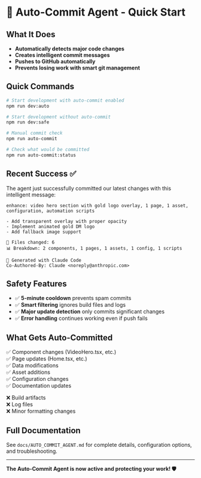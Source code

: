 # 🤖 Auto-Commit Agent - Quick Start

## What It Does
- **Automatically detects major code changes**
- **Creates intelligent commit messages**
- **Pushes to GitHub automatically**
- **Prevents losing work with smart git management**

## Quick Commands

```bash
# Start development with auto-commit enabled
npm run dev:auto

# Start development without auto-commit
npm run dev:safe

# Manual commit check
npm run auto-commit

# Check what would be committed
npm run auto-commit:status
```

## Recent Success ✅

The agent just successfully committed our latest changes with this intelligent message:

```
enhance: video hero section with gold logo overlay, 1 page, 1 asset, configuration, automation scripts

- Add transparent overlay with proper opacity
- Implement animated gold DM logo
- Add fallback image support

📁 Files changed: 6
📊 Breakdown: 2 components, 1 pages, 1 assets, 1 config, 1 scripts

🤖 Generated with Claude Code
Co-Authored-By: Claude <noreply@anthropic.com>
```

## Safety Features

- ✅ **5-minute cooldown** prevents spam commits
- ✅ **Smart filtering** ignores build files and logs
- ✅ **Major update detection** only commits significant changes
- ✅ **Error handling** continues working even if push fails

## What Gets Auto-Committed

✅ Component changes (VideoHero.tsx, etc.)  
✅ Page updates (Home.tsx, etc.)  
✅ Data modifications  
✅ Asset additions  
✅ Configuration changes  
✅ Documentation updates  

❌ Build artifacts  
❌ Log files  
❌ Minor formatting changes  

## Full Documentation

See `docs/AUTO_COMMIT_AGENT.md` for complete details, configuration options, and troubleshooting.

---

**The Auto-Commit Agent is now active and protecting your work! 🛡️**